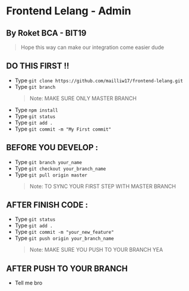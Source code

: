 # Frontend Lelang - Admin

## By Roket BCA - BIT19

> Hope this way can make our integration come easier dude

## DO THIS FIRST !!

- Type `git clone https://github.com/mailliw17/frontend-lelang.git`
- Type `git branch`
  > Note: MAKE SURE ONLY MASTER BRANCH
- Type `npm install`
- Type `git status`
- Type `git add .`
- Type `git commit -m "My First commit"`

## BEFORE YOU DEVELOP :
- Type `git branch your_name`
- Type  `git checkout your_branch_name`
- Type `git pull origin master`
  > Note: TO SYNC YOUR FIRST STEP WITH MASTER BRANCH

## AFTER FINISH CODE :

- Type `git status`
- Type `git add .`
- Type `git commit -m "your_new_feature"`
- Type `git push origin your_branch_name`
  > Note: MAKE SURE YOU PUSH TO YOUR BRANCH YEA
  
## AFTER PUSH TO YOUR BRANCH
- Tell me bro
